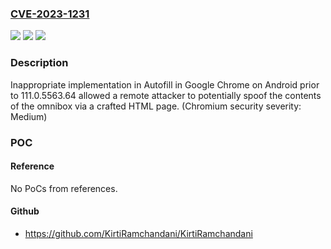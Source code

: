 ### [CVE-2023-1231](https://cve.mitre.org/cgi-bin/cvename.cgi?name=CVE-2023-1231)
![](https://img.shields.io/static/v1?label=Product&message=Chrome&color=blue)
![](https://img.shields.io/static/v1?label=Version&message=111.0.5563.64%20&color=brightgreen)
![](https://img.shields.io/static/v1?label=Vulnerability&message=Inappropriate%20implementation&color=brightgreen)

### Description

Inappropriate implementation in Autofill in Google Chrome on Android prior to 111.0.5563.64 allowed a remote attacker to potentially spoof the contents of the omnibox via a crafted HTML page. (Chromium security severity: Medium)

### POC

#### Reference
No PoCs from references.

#### Github
- https://github.com/KirtiRamchandani/KirtiRamchandani

